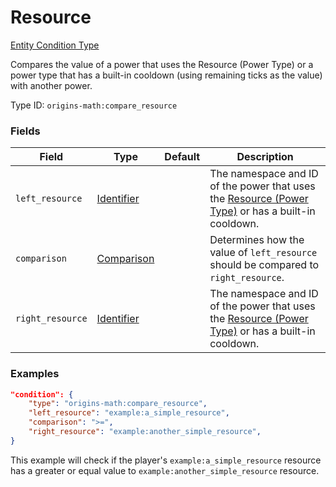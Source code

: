 # Resource

[Entity Condition Type](../types/entity_condition_types.md)

Compares the value of a power that uses the Resource (Power Type) or a power type that has a built-in cooldown (using remaining ticks as the value) with another power.

Type ID: `origins-math:compare_resource`

### Fields
| Field			| Type		| Default		| Description								|
|---------------|-----------|---------------|-------------------------------------------|
| `left_resource`	|[Identifier](https://origins.readthedocs.io/en/latest/types/data_types/identifier/)|	| The namespace and ID of the power that uses the [Resource (Power Type)](https://origins.readthedocs.io/en/latest/types/power_types/resource/) or has a built-in cooldown. |
| `comparison`		|[Comparison](https://origins.readthedocs.io/en/latest/types/data_types/comparison/)|	| Determines how the value of `left_resource` should be compared to `right_resource`. |
| `right_resource`	|[Identifier](https://origins.readthedocs.io/en/latest/types/data_types/identifier/)|	| The namespace and ID of the power that uses the [Resource (Power Type)](https://origins.readthedocs.io/en/latest/types/power_types/resource/) or has a built-in cooldown. |

### Examples
```json
"condition": {
    "type": "origins-math:compare_resource",
    "left_resource": "example:a_simple_resource",
    "comparison": ">=",
    "right_resource": "example:another_simple_resource",
}
```
This example will check if the player's `example:a_simple_resource` resource has a greater or equal value to  `example:another_simple_resource` resource.
